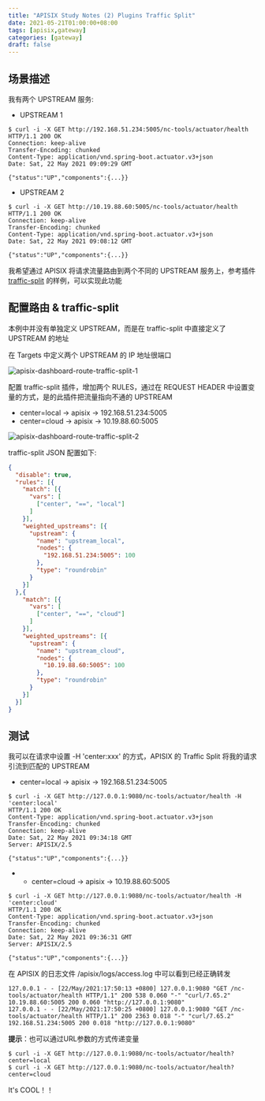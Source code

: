 ```yaml
---
title: "APISIX Study Notes (2) Plugins Traffic Split"
date: 2021-05-21T01:00:00+08:00
tags: [apisix,gateway]
categories: [gateway]
draft: false
---
```


## 场景描述

我有两个 UPSTREAM 服务:

* UPSTREAM 1

```shell
$ curl -i -X GET http://192.168.51.234:5005/nc-tools/actuator/health
HTTP/1.1 200 OK
Connection: keep-alive
Transfer-Encoding: chunked
Content-Type: application/vnd.spring-boot.actuator.v3+json
Date: Sat, 22 May 2021 09:09:29 GMT

{"status":"UP","components":{...}}
````

* UPSTREAM 2

```shell
$ curl -i -X GET http://10.19.88.60:5005/nc-tools/actuator/health
HTTP/1.1 200 OK
Connection: keep-alive
Transfer-Encoding: chunked
Content-Type: application/vnd.spring-boot.actuator.v3+json
Date: Sat, 22 May 2021 09:08:12 GMT

{"status":"UP","components":{...}}
````

我希望通过 APISIX 将请求流量路由到两个不同的 UPSTREAM 服务上，参考插件 [traffic-split](https://apisix.apache.org/docs/apisix/plugins/traffic-split/#blue-green-release)
的样例，可以实现此功能

## 配置路由 & traffic-split

本例中并没有单独定义 UPSTREAM，而是在 traffic-split 中直接定义了 UPSTREAM 的地址

在 Targets 中定义两个 UPSTREAM 的 IP 地址很端口

![apisix-dashboard-route-traffic-split-1](/images/posts/study-notes-for-apisix-2-plugins-traffic-split/apisix-dashboard-route-traffic-split-1.png)

配置 traffic-split 插件，增加两个 RULES，通过在 REQUEST HEADER 中设置变量的方式，是的此插件把流量指向不通的 UPSTREAM

* center=local -> apisix -> 192.168.51.234:5005 
* center=cloud -> apisix -> 10.19.88.60:5005

![apisix-dashboard-route-traffic-split-2](/images/posts/study-notes-for-apisix-2-plugins-traffic-split/apisix-dashboard-route-traffic-split-2.png)

traffic-split JSON 配置如下:

```json
{
  "disable": true,
  "rules": [{
    "match": [{
      "vars": [
        ["center", "==", "local"]
      ]
    }],
    "weighted_upstreams": [{
      "upstream": {
        "name": "upstream_local",
        "nodes": {
          "192.168.51.234:5005": 100
        },
        "type": "roundrobin"
      }
    }]
  },{
    "match": [{
      "vars": [
        ["center", "==", "cloud"]
      ]
    }],
    "weighted_upstreams": [{
      "upstream": {
        "name": "upstream_cloud",
        "nodes": {
          "10.19.88.60:5005": 100
        },
        "type": "roundrobin"
      }
    }]
  }]
}
```

## 测试
  
我可以在请求中设置 -H 'center:xxx' 的方式，APISIX 的 Traffic Split 将我的请求引流到匹配的 UPSTREAM

* center=local -> apisix -> 192.168.51.234:5005

```shell
$ curl -i -X GET http://127.0.0.1:9080/nc-tools/actuator/health -H 'center:local'
HTTP/1.1 200 OK
Content-Type: application/vnd.spring-boot.actuator.v3+json
Transfer-Encoding: chunked
Connection: keep-alive
Date: Sat, 22 May 2021 09:34:18 GMT
Server: APISIX/2.5

{"status":"UP","components":{...}}
```

* * center=cloud -> apisix -> 10.19.88.60:5005

```shell
$ curl -i -X GET http://127.0.0.1:9080/nc-tools/actuator/health -H 'center:cloud'
HTTP/1.1 200 OK
Content-Type: application/vnd.spring-boot.actuator.v3+json
Transfer-Encoding: chunked
Connection: keep-alive
Date: Sat, 22 May 2021 09:36:31 GMT
Server: APISIX/2.5

{"status":"UP","components":{...}}
```

在 APISIX 的日志文件 /apisix/logs/access.log 中可以看到已经正确转发

```shell
127.0.0.1 - - [22/May/2021:17:50:13 +0800] 127.0.0.1:9080 "GET /nc-tools/actuator/health HTTP/1.1" 200 538 0.060 "-" "curl/7.65.2" 10.19.88.60:5005 200 0.060 "http://127.0.0.1:9080"
127.0.0.1 - - [22/May/2021:17:50:25 +0800] 127.0.0.1:9080 "GET /nc-tools/actuator/health HTTP/1.1" 200 2363 0.018 "-" "curl/7.65.2" 192.168.51.234:5005 200 0.018 "http://127.0.0.1:9080"
```

**提示**：也可以通过URL参数的方式传递变量

```shell
$ curl -i -X GET http://127.0.0.1:9080/nc-tools/actuator/health?center=local
$ curl -i -X GET http://127.0.0.1:9080/nc-tools/actuator/health?center=cloud
```


It's COOL！！